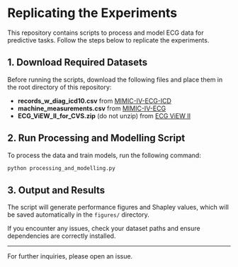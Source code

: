 # Replicating the Experiments

This repository contains scripts to process and model ECG data for predictive tasks. Follow the steps below to replicate the experiments.

## 1. Download Required Datasets
Before running the scripts, download the following files and place them in the root directory of this repository:

- **records_w_diag_icd10.csv** from [MIMIC-IV-ECG-ICD](https://physionet.org/content/mimic-iv-ecg-ext-icd-labels/1.0.1/)
- **machine_measurements.csv** from [MIMIC-IV-ECG](https://physionet.org/content/mimic-iv-ecg/1.0/)
- **ECG_ViEW_II_for_CVS.zip** (do not unzip) from [ECG ViEW II](http://ecgview.org/)

## 2. Run Processing and Modelling Script
To process the data and train models, run the following command:

```bash
python processing_and_modelling.py
```

## 3. Output and Results
The script will generate performance figures and Shapley values, which will be saved automatically in the `figures/` directory.

If you encounter any issues, check your dataset paths and ensure dependencies are correctly installed.

---

For further inquiries, please open an issue.
